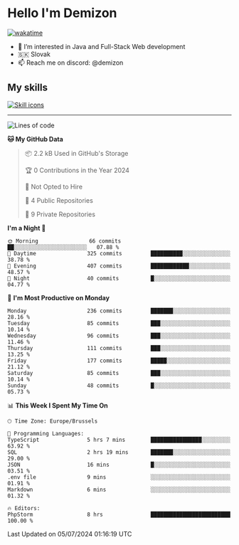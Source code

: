 # Hello I'm Demizon
[![wakatime](https://wakatime.com/badge/user/6ad1949f-d6d7-44f9-9eee-c35e54cc499b.svg)](https://wakatime.com/@6ad1949f-d6d7-44f9-9eee-c35e54cc499b)
- 👀 I’m interested in Java and Full-Stack Web development
- 🇸🇰 Slovak
- 📫 Reach me on discord: @demizon

## My skills
[![Skill icons](https://skillicons.dev/icons?i=java,js,ts,html,css,react,nextjs,tailwind,supabase,py,git,docker,linux,mysql,postgres,mongo&theme=dark)](https://github.com/Demizon3433)

---

<!--START_SECTION:waka-->
![Lines of code](https://img.shields.io/badge/From%20Hello%20World%20I%27ve%20Written-254.6%20thousand%20lines%20of%20code-blue)

**🐱 My GitHub Data** 

> 📦 2.2 kB Used in GitHub's Storage 
 > 
> 🏆 0 Contributions in the Year 2024
 > 
> 🚫 Not Opted to Hire
 > 
> 📜 4 Public Repositories 
 > 
> 🔑 9 Private Repositories 
 > 
**I'm a Night 🦉** 

```text
🌞 Morning                66 commits          ██░░░░░░░░░░░░░░░░░░░░░░░   07.88 % 
🌆 Daytime                325 commits         ██████████░░░░░░░░░░░░░░░   38.78 % 
🌃 Evening                407 commits         ████████████░░░░░░░░░░░░░   48.57 % 
🌙 Night                  40 commits          █░░░░░░░░░░░░░░░░░░░░░░░░   04.77 % 
```
📅 **I'm Most Productive on Monday** 

```text
Monday                   236 commits         ███████░░░░░░░░░░░░░░░░░░   28.16 % 
Tuesday                  85 commits          ███░░░░░░░░░░░░░░░░░░░░░░   10.14 % 
Wednesday                96 commits          ███░░░░░░░░░░░░░░░░░░░░░░   11.46 % 
Thursday                 111 commits         ███░░░░░░░░░░░░░░░░░░░░░░   13.25 % 
Friday                   177 commits         █████░░░░░░░░░░░░░░░░░░░░   21.12 % 
Saturday                 85 commits          ███░░░░░░░░░░░░░░░░░░░░░░   10.14 % 
Sunday                   48 commits          █░░░░░░░░░░░░░░░░░░░░░░░░   05.73 % 
```


📊 **This Week I Spent My Time On** 

```text
🕑︎ Time Zone: Europe/Brussels

💬 Programming Languages: 
TypeScript               5 hrs 7 mins        ████████████████░░░░░░░░░   63.92 % 
SQL                      2 hrs 19 mins       ███████░░░░░░░░░░░░░░░░░░   29.00 % 
JSON                     16 mins             █░░░░░░░░░░░░░░░░░░░░░░░░   03.51 % 
.env file                9 mins              ░░░░░░░░░░░░░░░░░░░░░░░░░   01.91 % 
Markdown                 6 mins              ░░░░░░░░░░░░░░░░░░░░░░░░░   01.32 % 

🔥 Editors: 
PhpStorm                 8 hrs               █████████████████████████   100.00 % 
```


 Last Updated on 05/07/2024 01:16:19 UTC
<!--END_SECTION:waka-->

